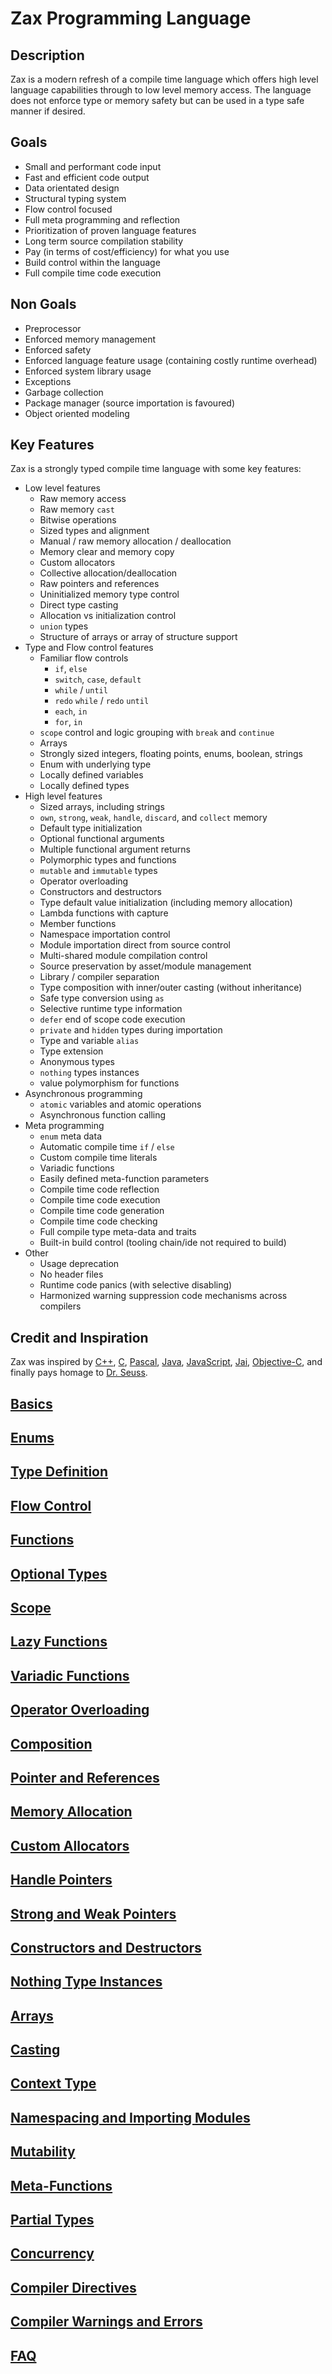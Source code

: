 # Zax Programming Language

## Description

Zax is a modern refresh of a compile time language which offers high level language capabilities through to low level memory access. The language does not enforce type or memory safety but can be used in a type safe manner if desired.

## Goals

* Small and performant code input
* Fast and efficient code output
* Data orientated design
* Structural typing system
* Flow control focused
* Full meta programming and reflection
* Prioritization of proven language features
* Long term source compilation stability
* Pay (in terms of cost/efficiency) for what you use
* Build control within the language
* Full compile time code execution

## Non Goals

* Preprocessor
* Enforced memory management
* Enforced safety
* Enforced language feature usage (containing costly runtime overhead)
* Enforced system library usage
* Exceptions
* Garbage collection
* Package manager (source importation is favoured)
* Object oriented modeling

## Key Features

Zax is a strongly typed compile time language with some key features:

* Low level features
    * Raw memory access
    * Raw memory `cast`
    * Bitwise operations
    * Sized types and alignment
    * Manual / raw memory allocation / deallocation
    * Memory clear and memory copy
    * Custom allocators
    * Collective allocation/deallocation
    * Raw pointers and references
    * Uninitialized memory type control
    * Direct type casting
    * Allocation vs initialization control
    * `union` types
    * Structure of arrays or array of structure support
* Type and Flow control features
    * Familiar flow controls
        * `if`, `else`
        * `switch`, `case`, `default`
        * `while` / `until`
        * `redo` `while` / `redo` `until`
        * `each`, `in`
        * `for`, `in`
    * `scope` control and logic grouping with `break` and `continue`
    * Arrays
    * Strongly sized integers, floating points, enums, boolean, strings
    * Enum with underlying type
    * Locally defined variables
    * Locally defined types
* High level features
    * Sized arrays, including strings
    * `own`, `strong`, `weak`, `handle`, `discard`, and `collect` memory
    * Default type initialization
    * Optional functional arguments
    * Multiple functional argument returns
    * Polymorphic types and functions
    * `mutable` and `immutable` types
    * Operator overloading
    * Constructors and destructors
    * Type default value initialization (including memory allocation)
    * Lambda functions with capture
    * Member functions
    * Namespace importation control
    * Module importation direct from source control
    * Multi-shared module compilation control
    * Source preservation by asset/module management
    * Library / compiler separation
    * Type composition with inner/outer casting (without inheritance)
    * Safe type conversion using `as`
    * Selective runtime type information
    * `defer` end of scope code execution
    * `private` and `hidden` types during importation
    * Type and variable `alias`
    * Type extension
    * Anonymous types
    * `nothing` types instances
    * value polymorphism for functions
* Asynchronous programming
    * `atomic` variables and atomic operations
    * Asynchronous function calling
* Meta programming
    * `enum` meta data
    * Automatic compile time `if` / `else`
    * Custom compile time literals
    * Variadic functions
    * Easily defined meta-function parameters
    * Compile time code reflection
    * Compile time code execution
    * Compile time code generation
    * Compile time code checking
    * Full compile type meta-data and traits
    * Built-in build control (tooling chain/ide not required to build)
* Other
    * Usage deprecation
    * No header files
    * Runtime code panics (with selective disabling)
    * Harmonized warning suppression code mechanisms across compilers

## Credit and Inspiration

Zax was inspired by [C++](https://en.wikipedia.org/wiki/C%2B%2B), [C](https://en.wikipedia.org/wiki/C_(programming_language)), [Pascal](https://en.wikipedia.org/wiki/Pascal_(programming_language)), [Java](https://en.wikipedia.org/wiki/Java_(programming_language)), [JavaScript](https://en.wikipedia.org/wiki/JavaScript), [Jai](https://en.wikipedia.org/?title=JAI_(programming_language)), [Objective-C](https://en.wikipedia.org/wiki/Objective-C), and finally pays homage to [Dr. Seuss](https://en.wikipedia.org/wiki/The_Sneetches_and_Other_Stories#The_Zax).


## [Basics](basics.md)

## [Enums](enums.md)

## [Type Definition](type-definition.md)

## [Flow Control](flow-control.md)

## [Functions](functions.md)

## [Optional Types](optional.md)

## [Scope](scope.md)

## [Lazy Functions](lazy.md)

## [Variadic Functions](variadic.md)

## [Operator Overloading](operator.md)

## [Composition](composition.md)

## [Pointer and References](pointers.md)

## [Memory Allocation](memory-allocation.md)

## [Custom Allocators](custom-allocators.md)

## [Handle Pointers](handle.md)

## [Strong and Weak Pointers](strong-weak.md)

## [Constructors and Destructors](ctor-dtor.md)

## [Nothing Type Instances](nothing.md)

## [Arrays](arrays.md)

## [Casting](casting.md)

## [Context Type](context.md)

## [Namespacing and Importing Modules](namespacing.md)

## [Mutability](mutable.md)

## [Meta-Functions](meta-functions.md)

## [Partial Types](partial.md)

## [Concurrency](concurrency.md)

## [Compiler Directives](compiler-directives.md)

## [Compiler Warnings and Errors](warnings-errors.md)

## [FAQ](faq.md)
